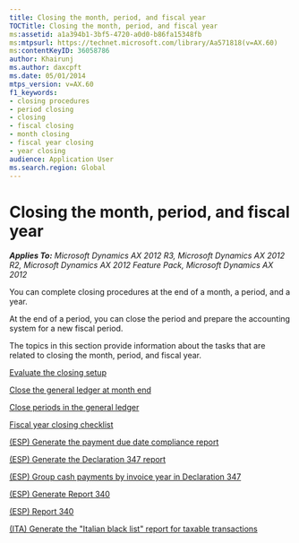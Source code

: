 ```yaml
---
title: Closing the month, period, and fiscal year
TOCTitle: Closing the month, period, and fiscal year
ms:assetid: a1a394b1-3bf5-4720-a0d0-b86fa15348fb
ms:mtpsurl: https://technet.microsoft.com/library/Aa571818(v=AX.60)
ms:contentKeyID: 36058786
author: Khairunj
ms.author: daxcpft
ms.date: 05/01/2014
mtps_version: v=AX.60
f1_keywords:
- closing procedures
- period closing
- closing
- fiscal closing
- month closing
- fiscal year closing
- year closing
audience: Application User
ms.search.region: Global
---
```


# Closing the month, period, and fiscal year 


_**Applies To:** Microsoft Dynamics AX 2012 R3, Microsoft Dynamics AX 2012 R2, Microsoft Dynamics AX 2012 Feature Pack, Microsoft Dynamics AX 2012_

You can complete closing procedures at the end of a month, a period, and a year.

At the end of a period, you can close the period and prepare the accounting system for a new fiscal period.

The topics in this section provide information about the tasks that are related to closing the month, period, and fiscal year.

[Evaluate the closing setup](evaluate-the-closing-setup.md)

[Close the general ledger at month end](close-the-general-ledger-at-month-end.md)

[Close periods in the general ledger](close-periods-in-the-general-ledger.md)

[Fiscal year closing checklist](fiscal-year-closing-checklist.md)

[(ESP) Generate the payment due date compliance report](esp-generate-the-payment-due-date-compliance-report.md)

[(ESP) Generate the Declaration 347 report](esp-generate-the-declaration-347-report.md)

[(ESP) Group cash payments by invoice year in Declaration 347](esp-group-cash-payments-by-invoice-year-in-declaration-347.md)

[(ESP) Generate Report 340](esp-generate-report-340.md)

[(ESP) Report 340](esp-report-340.md)

[(ITA) Generate the "Italian black list" report for taxable transactions](ita-generate-the-italian-black-list-report-for-taxable-transactions.md)

  


